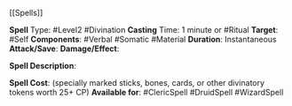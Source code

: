 [[Spells]]

**Spell** Type: #Level2 #Divination 
**Casting** Time: 1 minute or #Ritual 
**Target**: #Self 
**Components**: #Verbal #Somatic #Material 
**Duration**: Instantaneous
**Attack/Save**:
**Damage/Effect**:

**Spell Description**: 
	

**Spell Cost**: (specially marked sticks, bones, cards, or other divinatory tokens worth 25+ CP)
**Available for**: #ClericSpell #DruidSpell #WizardSpell 